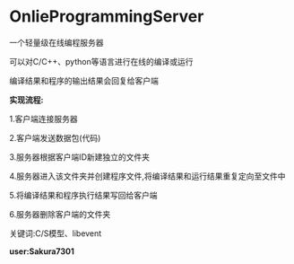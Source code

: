 # OnlieProgrammingServer

一个轻量级在线编程服务器

可以对C/C++、python等语言进行在线的编译或运行

编译结果和程序的输出结果会回复给客户端

**实现流程:**

  1.客户端连接服务器
  
  2.客户端发送数据包(代码)
  
  3.服务器根据客户端ID新建独立的文件夹
  
  4.服务器进入该文件夹并创建程序文件,将编译结果和运行结果重复定向至文件中
  
  5.将编译结果和程序执行结果写回给客户端
  
  6.服务器删除客户端的文件夹
  
  关键词:C/S模型、libevent

**user:Sakura7301**
